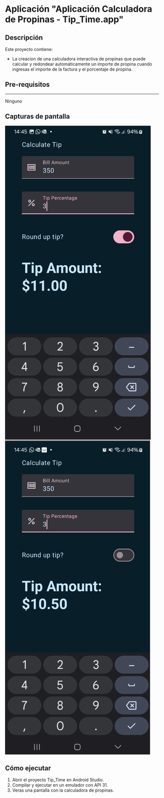# Aplicación "Aplicación Calculadora de Propinas - Tip_Time.app"

## Descripción

Este proyecto contiene:
- La creacion de una calculadora interactiva de propinas que puede calcular y redondear automáticamente un importe de propina cuando ingresas el importe de la factura y el porcentaje de propina.
  
## Pre-requisitos
--------------
Ninguno 

## Capturas de pantalla

![Imagen con texto en pantalla](https://raw.githubusercontent.com/dannyredpy/ipdm-oto-2025-osvaldo_candia_-calculadora_propinas/refs/heads/main/imagen02.png)
![Imagen con texto en pantalla](https://raw.githubusercontent.com/dannyredpy/ipdm-oto-2025-osvaldo_candia_-calculadora_propinas/refs/heads/main/imagen01.png)


## Cómo ejecutar
1. Abrir el proyecto Tip_Time en Android Studio.
2. Compilar y ejecutar en un emulador con API 31.
3. Veras una pantalla con la calculadora de propinas.
